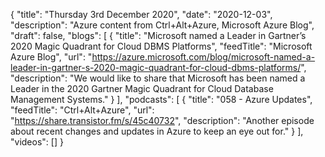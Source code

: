 {
  "title": "Thursday 3rd December 2020",
  "date": "2020-12-03",
  "description": "Azure content from Ctrl+Alt+Azure, Microsoft Azure Blog",
  "draft": false,
  "blogs": [
    {
      "title": "Microsoft named a Leader in Gartner’s 2020 Magic Quadrant for Cloud DBMS Platforms",
      "feedTitle": "Microsoft Azure Blog",
      "url": "https://azure.microsoft.com/blog/microsoft-named-a-leader-in-gartner-s-2020-magic-quadrant-for-cloud-dbms-platforms/",
      "description": "We would like to share that Microsoft has been named a Leader in the 2020 Gartner Magic Quadrant for Cloud Database Management Systems."
    }
  ],
  "podcasts": [
    {
      "title": "058 - Azure Updates",
      "feedTitle": "Ctrl+Alt+Azure",
      "url": "https://share.transistor.fm/s/45c40732",
      "description": "Another episode about recent changes and updates in Azure to keep an eye out for."
    }
  ],
  "videos": []
}